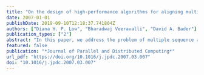 ```yaml
---
title: "On the design of high-performance algorithms for aligning multiple protein sequences on mesh-based multiprocessor architectures"
date: 2007-01-01
publishDate: 2019-09-10T12:18:37.741804Z
authors: ["Diana H. P. Low", "Bharadwaj Veeravalli", "David A. Bader"]
publication_types: ["2"]
abstract: "In this paper, we address the problem of multiple sequence alignment (MSA) for handling very large number of proteins sequences on mesh-based multiprocessor architectures. As the problem has been conclusively shown to be computationally complex, we employ divisible load paradigm (also, referred to as divisible load theory, DLT) to handle such large number of sequences. We design an efficient computational engine that is capable of conducting MSAs by exploiting the underlying parallelism embedded in the computational steps of multiple sequence algorithms. Specifically, we consider the standard Smith–Waterman (SW) algorithm in our implementation, however, our approach is by no means restrictive to SW class of algorithms alone. The treatment used in this paper is generic to a class of similar dynamic programming problems. Our approach is recursive in the sense that the quality of solutions can be refined continuously till an acceptable level of quality is achieved. After first phase of computation, we design a heuristic scheme that renders the final solution for MSA. We conduct rigorous simulation experiments using several hundreds of homologous protein sequences derived from the Rattus Norvegicus and Mus Musculus databases of olfactory receptors. We quantify the performance based on speed-up metric. We compare our algorithms to serial or single machine processing approaches. We testify our findings by comparing with conventional equal load partitioning (ELP) strategy that is commonly used in the parallel processing literature. Based on our extensive simulation study, we observe that DLT paradigm offers an excellent speed-up characteristics and provides avenues for its use in several other biological sequence processing related problem. This study is a first time attempt in using the DLT paradigm to devise efficient strategies to handle large scale multiple protein sequence alignment problem on mesh-based multiprocessor systems."
featured: false
publication: "*Journal of Parallel and Distributed Computing*"
url_pdf: "https://doi.org/10.1016/j.jpdc.2007.03.007"
doi: "10.1016/j.jpdc.2007.03.007"
---
```


